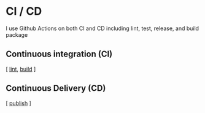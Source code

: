 # CI / CD

I use Github Actions on both CI and CD including lint, test, release, and build package

## Continuous integration (CI)

[ [lint](../.github/workflows/lint.yml), [build](../.github/workflows/build.yml) ]

## Continuous Delivery (CD)

[ [publish](../.github/workflows/publish.yml) ]

